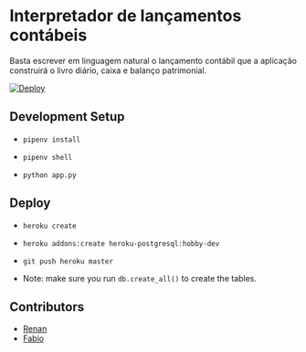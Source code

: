 Interpretador de lançamentos contábeis
====================

Basta escrever em linguagem natural o lançamento contábil que a aplicação construirá o livro diário, caixa e balanço patrimonial.

[![Deploy](https://www.herokucdn.com/deploy/button.svg)](https://heroku.com/deploy)

## Development Setup

* `pipenv install`

* `pipenv shell`

* `python app.py`

## Deploy

* `heroku create`

* `heroku addons:create heroku-postgresql:hobby-dev`

* `git push heroku master`

* Note: make sure you run `db.create_all()` to create the tables.

## Contributors

* [Renan](https://github.com/avilarenan)
* [Fabio](https://github.com/)
